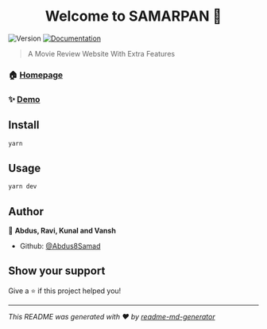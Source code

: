 <h1 align="center">Welcome to SAMARPAN 👋</h1>
<p>
  <img alt="Version" src="https://img.shields.io/badge/version-0.1.0-blue.svg?cacheSeconds=2592000" />
  <a href="In Progress" target="_blank">
    <img alt="Documentation" src="https://img.shields.io/badge/documentation-yes-brightgreen.svg" />
  </a>
</p>

> A Movie Review Website With Extra Features

### 🏠 [Homepage](https://samarpan-two.vercel.app/)

### ✨ [Demo](https://samarpan-two.vercel.app/)

## Install

```sh
yarn
```

## Usage

```sh
yarn dev
```

## Author

👤 **Abdus, Ravi, Kunal and Vansh**

* Github: [@Abdus8Samad](https://github.com/Abdus8Samad)

## Show your support

Give a ⭐️ if this project helped you!

***
_This README was generated with ❤️ by [readme-md-generator](https://github.com/kefranabg/readme-md-generator)_